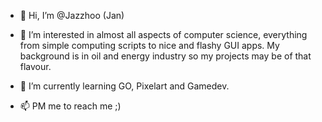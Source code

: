 - 👋 Hi, I’m @Jazzhoo (Jan)
- 👀 I’m interested in almost all aspects of computer science, everything from simple computing scripts to nice and flashy GUI apps.
  My background is in oil and energy industry so my projects may be of that flavour. 
- 🌱 I’m currently learning GO, Pixelart and Gamedev.

- 📫 PM me to reach me ;) 

<!---
Jazzhoo/Jazzhoo is a ✨ special ✨ repository because its `README.md` (this file) appears on your GitHub profile.
You can click the Preview link to take a look at your changes.
--->
